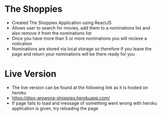 # The Shoppies

- Created The Shoppies Application using ReactJS
- Allows user to search for movies, add them to a nominations list and also remove it from the nominations list
- Once you have more than 5 or more nominations you will recieve a notication
- Nominations are stored via local storage so therefore if you leave the page and return your nominations will be there ready for you

# Live Version

- The live version can be found at the following link as it is hosted on heroku
- https://dipo-arowona-shoppies.herokuapp.com/
- If page fails to load and message of something went wrong with heroku application is given, try reloading the page

